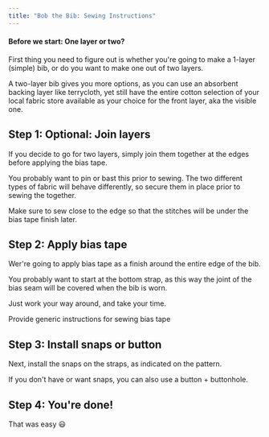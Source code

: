 ```yaml
---
title: "Bob the Bib: Sewing Instructions"
---
```


<Note>

#### Before we start: One layer or two?

First thing you need to figure out is whether you're going to make a 1-layer (simple) bib,
or do you want to make one out of two layers.

A two-layer bib gives you more options, as you can use an absorbent backing layer like
terrycloth, yet still have the entire cotton selection of your local fabric store available
as your choice for the front layer, aka the visible one.

</Note>

## Step 1: Optional: Join layers

If you decide to go for two layers, simply join them together at the edges before applying the bias tape.

You probably want to pin or bast this prior to sewing. The two different types of fabric will behave differently, so secure them in place prior to sewing the together.

Make sure to sew close to the edge so that the stitches will be under the bias tape finish later.


## Step 2: Apply bias tape

Wer're going to apply bias tape as a finish around the entire edge of the bib.

You probably want to start at the bottom strap, as this way the joint of the bias seam will be covered when the bib is worn.

Just work your way around, and take your time.

<Fixme>

Provide generic instructions for sewing bias tape

</Fixme>

## Step 3: Install snaps or button

Next, install the snaps on the straps, as indicated on the pattern.

If you don't have or want snaps, you can also use a button + buttonhole.


## Step 4: You're done!

That was easy 😃

